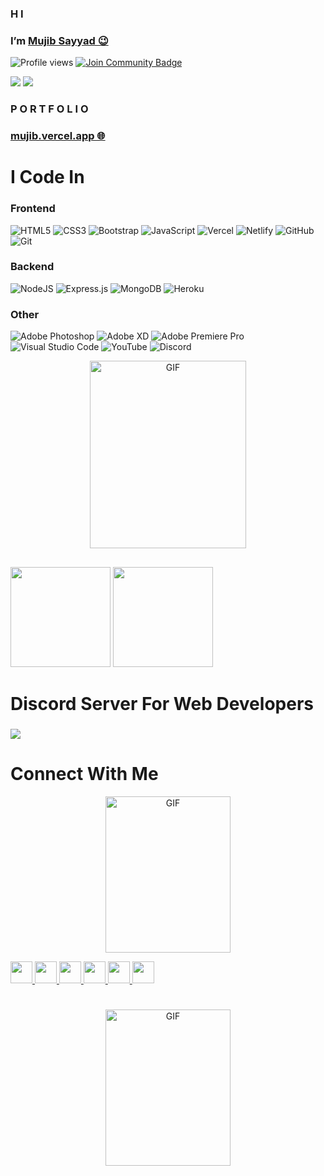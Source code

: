 ### H I
<h3>I’m <a href="https://www.linkedin.com/in/mujibsayyad97">Mujib Sayyad 😉</a> </h3>

![Profile views](https://gpvc.arturio.dev/TheMujib)  <a href="https://discord.gg/2pfrQSBtAZ"><img src="https://img.shields.io/discord/686069011481362462?style=flat-squaret&label=Join%20Community&color=3ce000" alt="Join Community Badge"/></a>

<a href="https://github.com/TheMujib" ><img src="https://img.shields.io/github/stars/mujibsayyad?style=social" /></a> <a href="https://youtube.com/channel/UCXYVbSzyemN5sEG0kC49nwA" ><img src="https://img.shields.io/youtube/likes/_Efg94sbNfw?style=social&withDislikes"/></a>
###

### P O R T F O L I O 
### [mujib.vercel.app 🌐](https://mujib.vercel.app)

##

# I Code In

### Frontend

![HTML5](https://img.shields.io/badge/html5-%23E34F26.svg?style=for-the-badge&logo=html5&logoColor=white)  ![CSS3](https://img.shields.io/badge/css3-%231572B6.svg?style=for-the-badge&logo=css3&logoColor=white) ![Bootstrap](https://img.shields.io/badge/bootstrap-%23563D7C.svg?style=for-the-badge&logo=bootstrap&logoColor=white) ![JavaScript](https://img.shields.io/badge/javascript-%23323330.svg?style=for-the-badge&logo=javascript&logoColor=%23F7DF1E) ![Vercel](https://img.shields.io/badge/vercel-%23000000.svg?style=for-the-badge&logo=vercel&logoColor=white) ![Netlify](https://img.shields.io/badge/netlify-%23000000.svg?style=for-the-badge&logo=netlify&logoColor=#00C7B7) ![GitHub](https://img.shields.io/badge/github-%23121011.svg?style=for-the-badge&logo=github&logoColor=white) ![Git](https://img.shields.io/badge/git-%23F05033.svg?style=for-the-badge&logo=git&logoColor=white)

### Backend
![NodeJS](https://img.shields.io/badge/node.js-6DA55F?style=for-the-badge&logo=node.js&logoColor=white) ![Express.js](https://img.shields.io/badge/express.js-%23404d59.svg?style=for-the-badge&logo=express&logoColor=%2361DAFB) ![MongoDB](https://img.shields.io/badge/MongoDB-%234ea94b.svg?style=for-the-badge&logo=mongodb&logoColor=white) ![Heroku](https://img.shields.io/badge/heroku-%23430098.svg?style=for-the-badge&logo=heroku&logoColor=white)

### Other
![Adobe Photoshop](https://img.shields.io/badge/adobe%20photoshop-%2331A8FF.svg?style=for-the-badge&logo=adobe%20photoshop&logoColor=white) ![Adobe XD](https://img.shields.io/badge/Adobe%20XD-470137?style=for-the-badge&logo=Adobe%20XD&logoColor=#FF61F6) ![Adobe Premiere Pro](https://img.shields.io/badge/Adobe%20Premiere%20Pro-9999FF.svg?style=for-the-badge&logo=Adobe%20Premiere%20Pro&logoColor=white) ![Visual Studio Code](https://img.shields.io/badge/Visual%20Studio%20Code-0078d7.svg?style=for-the-badge&logo=visual-studio-code&logoColor=white) ![YouTube](https://img.shields.io/badge/YouTube-%23FF0000.svg?style=for-the-badge&logo=YouTube&logoColor=white) ![Discord](https://img.shields.io/badge/%3CServer%3E-%237289DA.svg?style=for-the-badge&logo=discord&logoColor=white) 

<p align="center"><img height="300px" width="250px" alt="GIF" src="https://media2.giphy.com/media/Ll22OhMLAlVDb8UQWe/giphy.gif" /></p>

##

<p align="left">
<img src="https://github-readme-stats.vercel.app/api/top-langs?username=mujibsayyad&show_icons=true&theme=radical" height=160 />
<img src="https://github-readme-stats.vercel.app/api?username=mujibsayyad&show_icons=true&theme=radical" height=160 />
<p>

##

# Discord Server For Web Developers

<h3> <a href="https://discord.gg/2pfrQSBtAZ"><img src="https://invidget.switchblade.xyz/2pfrQSBtAZ" /></a> </h3>

##


# Connect With Me

<p align="center"><img height="250px" width="200px" alt="GIF" src="https://media.tenor.com/images/04e4cf554d9fb84ec676a6233aad38f7/tenor.gif" /></p>

<a href="https://discord.gg/2pfrQSBtAZ">
  <img height="35" src="https://img.shields.io/badge/discord-darkblue.svg?&style=for-the-badge&logo=discord&logoColor=white" />
</a>
<a href="mailto:mujibsayyad97@gmail.com">
  <img height="35" src="https://img.shields.io/badge/gmail-c14438?&style=for-the-badge&logo=gmail&logoColor=white">
</a> 
<a href="https://www.instagram.com/mujibsayyad97">
  <img height="35" src="https://img.shields.io/badge/instagram-%23E4405F.svg?&style=for-the-badge&logo=Instagram&logoColor=white">
</a>
<a href="https://www.linkedin.com/in/mujibsayyad97">
  <img height="35" src="https://img.shields.io/badge/linkedin-blue.svg?&style=for-the-badge&logo=linkedin&logoColor=white" />
</a>
<a href="https://twitter.com/mujibsayyad97">
  <img height="35" src="https://img.shields.io/badge/Twitter-%231DA1F2.svg?style=for-the-badge&logo=Twitter&logoColor=white" />
</a>
<a href="https://www.youtube.com/channel/UCXYVbSzyemN5sEG0kC49nwA">
  <img height="35" src="https://img.shields.io/badge/YouTube-%23FF0000.svg?style=for-the-badge&logo=YouTube&logoColor=white" />
</a>

#

<p align="center"><img height="250px" width="200px" alt="GIF" src="https://media.tenor.com/images/03726cf974172491d5a348d0ac25125b/tenor.gif" /></p>

#
